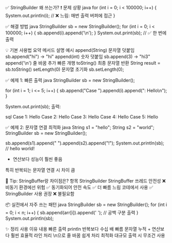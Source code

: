 ✅ StringBuilder 왜 쓰는가?
❗ 문제 상황
java
for (int i = 0; i < 100000; i++) {
    System.out.println(i); // ❌ 느림: 매번 출력 버퍼에 접근
}

✅ 해결 방법
java
StringBuilder sb = new StringBuilder();
for (int i = 0; i < 100000; i++) {
    sb.append(i).append('\n');
}
System.out.print(sb); // ✅ 한 번에 출력


💡 기본 사용법 요약
메서드	설명	예시
append(String)	문자열 덧붙임	sb.append("hi") → "hi"
append(int)	숫자 덧붙임	sb.append(3) → "hi3"
append('\n')	줄 바꿈 추가	빠른 개행
toString()	최종 문자열 반환	String result = sb.toString()
setLength(0)	문자열 초기화	sb.setLength(0);

✅ 예제 1: 빠른 출력
java
StringBuilder sb = new StringBuilder();

for (int i = 1; i <= 5; i++) {
    sb.append("Case ").append(i).append(": Hello\n");
}

System.out.print(sb);
출력:

sql
Case 1: Hello
Case 2: Hello
Case 3: Hello
Case 4: Hello
Case 5: Hello

✅ 예제 2: 문자열 연결 최적화
java
String s1 = "hello";
String s2 = "world";
StringBuilder sb = new StringBuilder();

sb.append(s1).append(" ").append(s2).append("!");
System.out.println(sb);  // hello world!
+ 연산보다 성능이 훨씬 좋음

특히 반복되는 문자열 연결 시 차이 큼

🧠 Tip: StringBuffer랑 차이점은?
항목	StringBuilder	StringBuffer
쓰레드 안전성	❌ 비동기 환경에선 위험	✅ 동기화되어 안전
속도	✅ 더 빠름	느림
코테에서 사용	✅ StringBuilder 사용 권장	❌ 불필요함

📦 실전에서 자주 쓰는 패턴
java
StringBuilder sb = new StringBuilder();
for (int i = 0; i < n; i++) {
    sb.append(arr[i]).append(' ');  // 공백 구분 출력
}
System.out.println(sb);

✨ 정리
사용 이유	내용
빠른 출력	println 반복보다 수십 배 빠름
문자열 누적	+ 연산보다 훨씬 효율적
라인 처리	\n으로 줄 바꿈 쉽게 처리
최적화	대규모 출력 시 무조건 사용